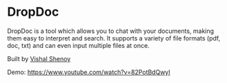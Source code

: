 # DropDoc

DropDoc is a tool which allows you to chat with your documents, making them easy to interpret and search. It supports a variety of file formats (pdf, doc, txt) and can even input multiple files at once. 

Built by <a href="https://vishalshenoy.com">Vishal Shenoy</a>

Demo: https://www.youtube.com/watch?v=82PotBdQwyI
